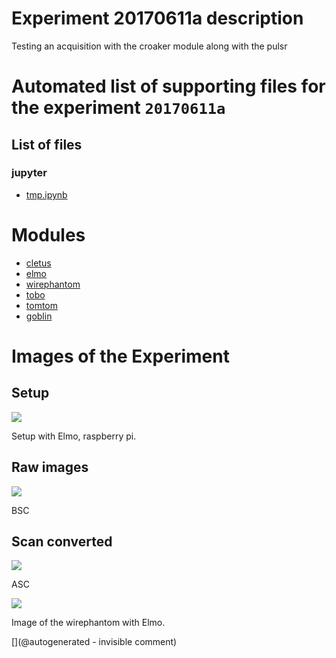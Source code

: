 # Experiment 20170611a description

Testing an acquisition with the croaker module along with the pulsr


# Automated list of supporting files for the __experiment `20170611a`__

## List of files

### jupyter

* [tmp.ipynb](/tmp.ipynb)





# Modules

* [cletus](/retired/cletus/)
* [elmo](/elmo/)
* [wirephantom](/wirephantom/)
* [tobo](/retired/tobo/)
* [tomtom](/retired/tomtom/)
* [goblin](/goblin/)




# Images of the Experiment

## Setup

![](/elmo/data/arduino/setup.png)

Setup with Elmo, raspberry pi.

## Raw images

![](/elmo/data/arduino/rawimage.png)

BSC

## Scan converted

![](/elmo/data/arduino/rawimageSC.png)

ASC

![](/elmo/data/arduino/AD9200.png)

Image of the wirephantom with Elmo.










[](@autogenerated - invisible comment)